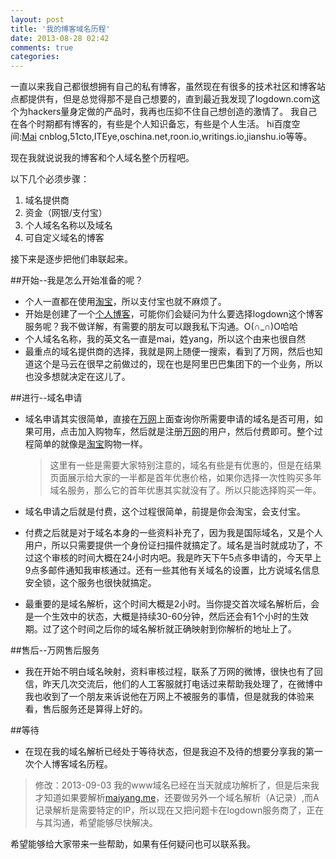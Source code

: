 ```yaml
---
layout: post
title: '我的博客域名历程'
date: 2013-08-28 02:42
comments: true
categories: 
---
```

一直以来我自己都很想拥有自己的私有博客，虽然现在有很多的技术社区和博客站点都提供有，但是总觉得那不是自己想要的，直到最近我发现了logdown.com这个为hackers量身定做的产品时，我再也压抑不住自己想创造的激情了。
我自己在各个时期都有博客的，有些是个人知识备忘，有些是个人生活。
hi百度空间:[Mai](http://hi.baidu.com/yangwen_yw)
cnblog,51cto,ITEye,oschina.net,roon.io,writings.io,jianshu.io等等。

现在我就说说我的博客和个人域名整个历程吧。

以下几个必须步骤：
1. 域名提供商
2. 资金（网银/支付宝）
3. 个人域名名称以及域名
4. 可自定义域名的博客

接下来是逐步把他们串联起来。

##开始--我是怎么开始准备的呢？

- 个人一直都在使用[淘宝](http://www.taobao.com)，所以支付宝也就不麻烦了。
- 开始是创建了一个[个人博客](http://mai-blog.logdown.com)，可能你们会疑问为什么要选择logdown这个博客服务呢？我不做详解，有需要的朋友可以跟我私下沟通。O(∩_∩)O哈哈
- 个人域名名称，我的英文名一直是mai，姓yang，所以这个由来也很自然
- 最重点的域名提供商的选择，我就是网上随便一搜索，看到了万网，然后也知道这个是马云在很早之前做过的，现在也是阿里巴巴集团下的一个业务，所以也没多想就决定在这儿了。

##进行--域名申请

- 域名申请其实很简单，直接在[万网](http://www.net.cn)上面查询你所需要申请的域名是否可用，如果可用，点击加入购物车，然后就是注册[万网](http://www.net.cn)的用户，然后付费即可。整个过程简单的就像是[淘宝](http://www.taobao.com)购物一样。
 	>这里有一些是需要大家特别注意的，域名有些是有优惠的，但是在结果页面展示给大家的一半都是首年优惠价格，如果你选择一次性购买多年域名服务，那么它的首年优惠其实就没有了。所以只能选择购买一年。

- 域名申请之后就是付费，这个过程很简单，前提是你会淘宝，会支付宝。
- 付费之后就是对于域名本身的一些资料补充了，因为我是国际域名，又是个人用户，所以只需要提供一个身份证扫描件就搞定了。域名是当时就成功了，不过这个审核的时间大概在24小时内吧。我是昨天下午5点多申请的，今天早上9点多邮件通知我审核通过。还有一些其他有关域名的设置，比方说域名信息安全锁，这个服务也很快就搞定。
- 最重要的是域名解析，这个时间大概是2小时。当你提交首次域名解析后，会是一个生效中的状态，大概是持续30-60分钟，然后还会有1个小时的生效期。过了这个时间之后你的域名解析就正确映射到你解析的地址上了。

##售后--万网售后服务

- 我在开始不明白域名映射，资料审核过程，联系了万网的微博，很快也有了回信，昨天几次交流后，他们的人工客服就打电话过来帮助我处理了，在微博中我也收到了一个朋友来诉说他在万网上不被服务的事情，但是就我的体验来看，售后服务还是算得上好的。

##等待

- 在现在我的域名解析已经处于等待状态，但是我迫不及待的想要分享我的第一次个人博客域名历程。
>修改：2013-09-03 我的www域名已经在当天就成功解析了，但是后来我才知道如果要解析[maiyang.me](http://maiyang.me)，还要做另外一个域名解析（A记录）,而A记录解析是需要特定的IP，所以现在又把问题卡在logdown服务商了，正在与其沟通，希望能够尽快解决。

希望能够给大家带来一些帮助，如果有任何疑问也可以联系我。
